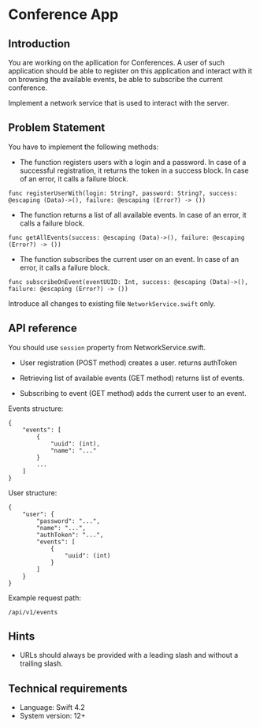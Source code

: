 # Conference App
## Introduction

You are working on the apllication for Conferences. A user of such application should be able to register on this application and interact with it on browsing the available events, be able to subscribe the current conference.

Implement a network service that is used to interact with the server.

## Problem Statement

You have to implement the following methods:

* The function registers users with a login and a password. In case of a successful registration, it returns the token in a success block. In case of an error, it calls a failure block.
```
func registerUserWith(login: String?, password: String?, success: @escaping (Data)->(), failure: @escaping (Error?) -> ())
```

* The function returns a list of all available events.  In case of an error, it calls a failure block.
```
func getAllEvents(success: @escaping (Data)->(), failure: @escaping (Error?) -> ())
```


* The function subscribes the current user on an event.  In case of an error, it calls a failure block.
```
func subscribeOnEvent(eventUUID: Int, success: @escaping (Data)->(), failure: @escaping (Error?) -> ())
```


Introduce all changes to existing file `NetworkService.swift` only.

## API reference

You should use `session` property from NetworkService.swift.

- User registration
(POST method)
creates a user. returns authToken

- Retrieving list of available events
(GET method)
returns list of events.

- Subscribing to event
(GET method)
adds the current user to an event.

Events structure:
```
{
    "events": [
        {
            "uuid": (int),
            "name": "..."
        }
        ...
    ]
}
```
User structure:
```
{
    "user": {
        "password": "...",
        "name": "...",
        "authToken": "...",
        "events": [
            {
                "uuid": (int)
            }
        ]
    }
}
```
Example request path:
```
/api/v1/events
```
## Hints
* URLs should always be provided with a leading slash and without a trailing slash.
## Technical requirements
*   Language: Swift 4.2
*   System version: 12+
